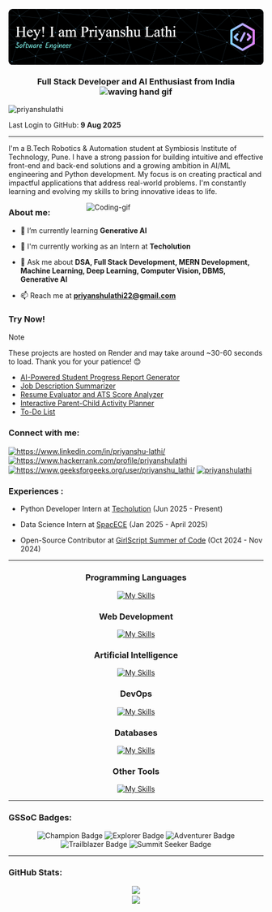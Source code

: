 <!-- BANNER -->
<p align="center"><img align="center" alt="Banner" src="./others/github-header-image.png"></p><h3 align="center">Full Stack Developer and AI Enthusiast from India <img src="https://user-images.githubusercontent.com/72663882/171687151-bb31c996-c9d2-49c8-b593-734946893b23.gif" alt="waving hand gif" aria-hidden="true" width="40" /></h3>

<p align="left"> <img src="https://komarev.com/ghpvc/?username=priyanshulathi&label=Profile%20views&color=0e75b6&style=flat" alt="priyanshulathi" /> </p>

Last Login to GitHub: **9 Aug 2025**

---

<p>I'm a B.Tech Robotics & Automation student at Symbiosis Institute of Technology, Pune. I have a strong passion for building intuitive and effective front-end and back-end solutions and a growing ambition in AI/ML engineering and Python development. My focus is on creating practical and impactful applications that address real-world problems. I'm constantly learning and evolving my skills to bring innovative ideas to life.</p>

<img align="right" alt="Coding-gif" width="350" src="https://raw.githubusercontent.com/TheDudeThatCode/TheDudeThatCode/master/Assets/Developer.gif"/>

<!-- ABOUT ME -->
<h3 align="left">About me:</h3>

<!-- - 🔭 I’m currently working on ** **-->

- 🌱 I’m currently learning **Generative AI**

- 🔭 I'm currently working as an Intern at **Techolution**

- 💬 Ask me about **DSA, Full Stack Development, MERN Development, Machine Learning, Deep Learning, Computer Vision, DBMS, Generative AI**

- 📫 Reach me at **priyanshulathi22@gmail.com**

<h3 align="left">Try Now!</h3>

> [!NOTE]
> These projects are hosted on Render and may take around ~30-60 seconds to load. Thank you for your patience! 😊

- [AI-Powered Student Progress Report Generator](https://ai-student-progress-report-generator.onrender.com)
- [Job Description Summarizer](https://job-description-summarizer.onrender.com/)
- [Resume Evaluator and ATS Score Analyzer](https://resume-evaluator-and-ats-score-analyzer.onrender.com/)
- [Interactive Parent-Child Activity Planner](https://interactive-parent-child-activity-planner.onrender.com/)
- [To-Do List](https://priyanshus-to-do-list.onrender.com/)

<!-- SOCIAL MEDIA -->
<h3 align="left">Connect with me:</h3>
<p align="left">
<a href="https://www.linkedin.com/in/priyanshu-lathi/" target="blank"><img align="center" src="https://raw.githubusercontent.com/rahuldkjain/github-profile-readme-generator/master/src/images/icons/Social/linked-in-alt.svg" alt="https://www.linkedin.com/in/priyanshu-lathi/" height="30" width="40" /></a>
<a href="https://www.hackerrank.com/profile/priyanshulathi" target="blank"><img align="center" src="https://raw.githubusercontent.com/rahuldkjain/github-profile-readme-generator/master/src/images/icons/Social/hackerrank.svg" alt="https://www.hackerrank.com/profile/priyanshulathi" height="30" width="40" /></a>
<a href="https://www.geeksforgeeks.org/user/priyanshu_lathi/" target="blank"><img align="center" src="https://raw.githubusercontent.com/rahuldkjain/github-profile-readme-generator/master/src/images/icons/Social/geeks-for-geeks.svg" alt="https://www.geeksforgeeks.org/user/priyanshu_lathi/" height="30" width="40" /></a>
<a href="https://www.leetcode.com/priyanshulathi" target="blank"><img align="center" src="https://raw.githubusercontent.com/rahuldkjain/github-profile-readme-generator/master/src/images/icons/Social/leet-code.svg" alt="priyanshulathi" height="30" width="40" /></a>
</p>

<!-- EXPERIENCES -->
<h3 align="left">Experiences :</h3>

- Python Developer Intern at [Techolution](https://www.techolution.com/) (Jun 2025 - Present)

- Data Science Intern at [SpacECE](https://www.spacece.in/) (Jan 2025 - April 2025)
  
- Open-Source Contributor at [GirlScript Summer of Code](https://gssoc.girlscript.tech/) (Oct 2024 - Nov 2024)

---

<!-- SKILLS -->
<h3 align="center">Programming Languages</h3>
<div align="center">
  <a href="#">
    <img src="https://skillicons.dev/icons?i=c,cpp,java,python" alt="My Skills">
  </a>
</div>

<h3 align="center">Web Development</h3>
<div align="center">
  <a href="#">
    <img src="https://skillicons.dev/icons?i=html,css,js,bootstrap,flask,fastapi&perline=3" alt="My Skills">
  </a>
</div>

<h3 align="center">Artificial Intelligence</h3>
<div align="center">
  <a href="#">
    <img src="https://skillicons.dev/icons?i=sklearn,tensorflow,opencv" alt="My Skills">
  </a>
</div>

<h3 align="center">DevOps</h3>
<div align="center">
  <a href="#">
    <img src="https://skillicons.dev/icons?i=git,github,gitlab,bash,linux,ubuntu,docker,gcp&perline=4" alt="My Skills">
  </a>
</div>

<h3 align="center">Databases</h3>
<div align="center">
  <a href="#">
    <img src="https://skillicons.dev/icons?i=mysql,mongodb,sqlite,redis" alt="My Skills">
  </a>
</div>

<h3 align="center">Other Tools</h3>
<div align="center">
  <a href="#">
    <img src="https://skillicons.dev/icons?i=postman,figma,vscode,pycharm,eclipse,md,ros,matlab,arduino&perline=5" alt="My Skills">
  </a>
</div>

---

<h3 align="left">GSSoC Badges:</h3>
<p align="center"> <img src="https://github.com/user-attachments/assets/15c1cefa-75d8-4c50-b274-59804732a15d" alt="Champion Badge" width="120" height="120"/> <img src="https://github.com/user-attachments/assets/c16683ff-3eca-464b-9807-0619adf73e7d" alt="Explorer Badge" width="120" height="120"/> <img src="https://github.com/user-attachments/assets/09ca671c-e4b2-456d-961b-84f6492ba515" alt="Adventurer Badge" width="120" height="120"/> <img src="https://github.com/user-attachments/assets/d4f916d8-521c-4886-bcb2-60e74b8ad148" alt="Trailblazer Badge" width="120" height="120"/> <img src="https://github.com/user-attachments/assets/bc1aecd0-387e-4545-b5fb-e77843386dff" alt="Summit Seeker Badge" width="120" height="120"/> </p>

---

<!-- GITHUB STATS -->
<h3 align="left">GitHub Stats:</h3>

<div align="center">
  <a href="#">
    <img src="https://bad-apple-github-readme.vercel.app/api?username=PriyanshuLathi&show_icons=true&count_private=true&line_height=20&icon_color=00b3ff&theme=blue-green&title_color=00b3ff" alt=" ">
  </a>
</div>

<div align="center">
  <a href="#">
    <img src="https://github-readme-mwendwa.vercel.app/api/top-langs/?username=PriyanshuLathi&layout=donut&count_private=true&theme=blue-green&title_color=00b3ff&hide=Jupyter%20Notebook" alt=" ">
</div>
